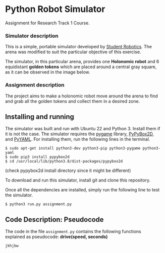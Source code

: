 # Python Robot Simulator
Assignment for Research Track 1 Course.

### Simulator description
This is a simple, portable simulator developed by [Student Robotics](https://studentrobotics.org/).
The arena was modified to suit the particular objective of this exercise.

The simulator, in this particular arena, provides one **Holonomic robot** and 6 equidistant **golden tokens** which are placed around a central gray square, as it can be observed in the image below.

### Assignment description
The project aims to make a holonomic robot move around the arena to find and grab all the golden tokens and collect them in a desired zone.

## Installing and running 
The simulator was built and run with Ubuntu 22 and Python 3. Install them if it is not the case.
The simulator requires the [pygame](https://www.pygame.org/news) library, [PyPyBox2D](https://pypi.org/project/pypybox2d/2.1-r331/), and [PyYAML](https://pypi.org/project/PyYAML/). For installing them, run the following lines in the terminal.
```
$ sudo apt-get install python3-dev python3-pip python3-pygame python3-yaml
$ sudo pip3 install pypybox2d
$ cd /usr/local/lib/python3.8/dist-packages/pypybox2d
```
(check pypybox2d install directory since it might be different)

To download and run this simulator, install git and clone this repository. 

Once all the dependencies are installed, simply run the following line to test the simulator.
```
$ python3 run.py assignment.py
```
## Code Description: Pseudocode
The code in the file `assignment.py` contains the following functions explained as pseudocode:
**drive(speed, seconds)**
```
jkhjbw
```

